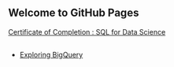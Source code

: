 ## Welcome to GitHub Pages

[Certificate of Completion : SQL for Data Science](https://github.com/ankitbit/Introduction-to-Databases/blob/master/Datacamp_Lectures/Statement%20of%20Accomplishment.pdf)

##

- [Exploring BigQuery](https://console.cloud.google.com/bigquery?utm_source=bqui&utm_medium=link&utm_campaign=classic&project=true-strata-235017&pli=1&page=jobs)
